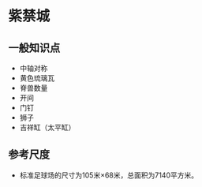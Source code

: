 # 紫禁城

## 一般知识点

- 中轴对称
- 黄色琉璃瓦
- 脊兽数量
- 开间
- 门钉
- 狮子
- 吉祥缸（太平缸）

## 参考尺度

- ‌标准足球场的尺寸为105米×68米‌，总面积为7140平方米。
